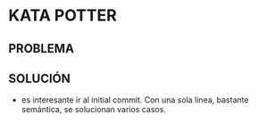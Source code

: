 # KATA POTTER

## PROBLEMA

## SOLUCIÓN

* es interesante ir al initial commit. Con una sola línea, bastante semántica, se solucionan varios casos.

